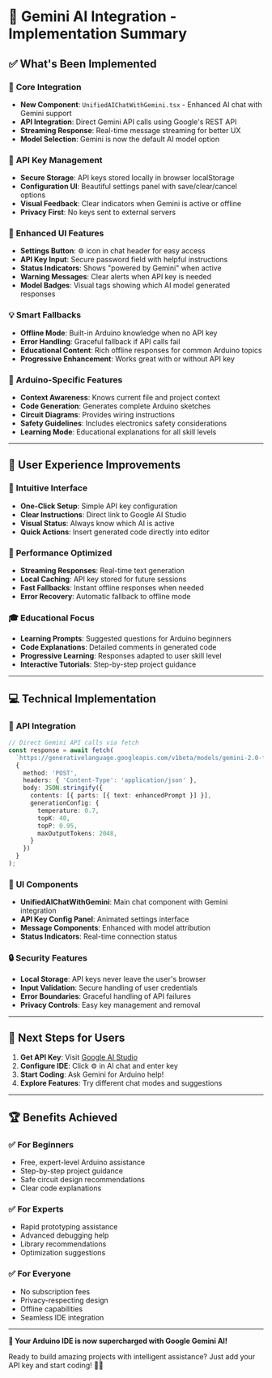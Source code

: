 # 🚀 Gemini AI Integration - Implementation Summary

## ✅ **What's Been Implemented**

### 🔧 **Core Integration**
- **New Component**: `UnifiedAIChatWithGemini.tsx` - Enhanced AI chat with Gemini support
- **API Integration**: Direct Gemini API calls using Google's REST API
- **Streaming Response**: Real-time message streaming for better UX
- **Model Selection**: Gemini is now the default AI model option

### 🔑 **API Key Management**
- **Secure Storage**: API keys stored locally in browser localStorage
- **Configuration UI**: Beautiful settings panel with save/clear/cancel options
- **Visual Feedback**: Clear indicators when Gemini is active or offline
- **Privacy First**: No keys sent to external servers

### 🎨 **Enhanced UI Features**
- **Settings Button**: ⚙️ icon in chat header for easy access
- **API Key Input**: Secure password field with helpful instructions
- **Status Indicators**: Shows "powered by Gemini" when active
- **Warning Messages**: Clear alerts when API key is needed
- **Model Badges**: Visual tags showing which AI model generated responses

### 💡 **Smart Fallbacks**
- **Offline Mode**: Built-in Arduino knowledge when no API key
- **Error Handling**: Graceful fallback if API calls fail
- **Educational Content**: Rich offline responses for common Arduino topics
- **Progressive Enhancement**: Works great with or without API key

### 🎯 **Arduino-Specific Features**
- **Context Awareness**: Knows current file and project context
- **Code Generation**: Generates complete Arduino sketches
- **Circuit Diagrams**: Provides wiring instructions
- **Safety Guidelines**: Includes electronics safety considerations
- **Learning Mode**: Educational explanations for all skill levels

---

## 🌟 **User Experience Improvements**

### 📱 **Intuitive Interface**
- **One-Click Setup**: Simple API key configuration
- **Clear Instructions**: Direct link to Google AI Studio
- **Visual Status**: Always know which AI is active
- **Quick Actions**: Insert generated code directly into editor

### 🚀 **Performance Optimized**
- **Streaming Responses**: Real-time text generation
- **Local Caching**: API key stored for future sessions
- **Fast Fallbacks**: Instant offline responses when needed
- **Error Recovery**: Automatic fallback to offline mode

### 🎓 **Educational Focus**
- **Learning Prompts**: Suggested questions for Arduino beginners
- **Code Explanations**: Detailed comments in generated code
- **Progressive Learning**: Responses adapted to user skill level
- **Interactive Tutorials**: Step-by-step project guidance

---

## 💻 **Technical Implementation**

### 🔌 **API Integration**
```typescript
// Direct Gemini API calls via fetch
const response = await fetch(
  `https://generativelanguage.googleapis.com/v1beta/models/gemini-2.0-flash-exp:generateContent?key=${apiKey}`,
  {
    method: 'POST',
    headers: { 'Content-Type': 'application/json' },
    body: JSON.stringify({
      contents: [{ parts: [{ text: enhancedPrompt }] }],
      generationConfig: {
        temperature: 0.7,
        topK: 40,
        topP: 0.95,
        maxOutputTokens: 2048,
      }
    })
  }
);
```

### 🎨 **UI Components**
- **UnifiedAIChatWithGemini**: Main chat component with Gemini integration
- **API Key Config Panel**: Animated settings interface
- **Message Components**: Enhanced with model attribution
- **Status Indicators**: Real-time connection status

### 🔒 **Security Features**
- **Local Storage**: API keys never leave the user's browser
- **Input Validation**: Secure handling of user credentials
- **Error Boundaries**: Graceful handling of API failures
- **Privacy Controls**: Easy key management and removal

---

## 🎯 **Next Steps for Users**

1. **Get API Key**: Visit [Google AI Studio](https://makersuite.google.com/app/apikey)
2. **Configure IDE**: Click ⚙️ in AI chat and enter key
3. **Start Coding**: Ask Gemini for Arduino help!
4. **Explore Features**: Try different chat modes and suggestions

---

## 🏆 **Benefits Achieved**

### ✅ **For Beginners**
- Free, expert-level Arduino assistance
- Step-by-step project guidance
- Safe circuit design recommendations
- Clear code explanations

### ✅ **For Experts**
- Rapid prototyping assistance
- Advanced debugging help
- Library recommendations
- Optimization suggestions

### ✅ **For Everyone**
- No subscription fees
- Privacy-respecting design
- Offline capabilities
- Seamless IDE integration

---

**🎉 Your Arduino IDE is now supercharged with Google Gemini AI!** 

Ready to build amazing projects with intelligent assistance? Just add your API key and start coding! 🚀✨
